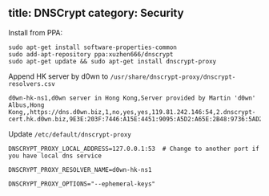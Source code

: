 title: DNSCrypt
category: Security
---

Install from PPA:

```
sudo apt-get install software-properties-common
sudo add-apt-repository ppa:xuzhen666/dnscrypt
sudo apt-get update && sudo apt-get install dnscrypt-proxy
```

Append HK server by d0wn to `/usr/share/dnscrypt-proxy/dnscrypt-resolvers.csv`

```
d0wn-hk-ns1,d0wn server in Hong Kong,Server provided by Martin 'd0wn' Albus,Hong Kong,,https://dns.d0wn.biz,1,no,yes,yes,119.81.242.146:54,2.dnscrypt-cert.hk.d0wn.biz,9E3E:203F:7446:A15E:4451:9095:A5D2:A65E:2B48:9736:5AD2:4760:6627:8F33:0327:5382,
```

Update `/etc/default/dnscrypt-proxy`

```
DNSCRYPT_PROXY_LOCAL_ADDRESS=127.0.0.1:53  # Change to another port if you have local dns service

DNSCRYPT_PROXY_RESOLVER_NAME=d0wn-hk-ns1

DNSCRYPT_PROXY_OPTIONS="--ephemeral-keys"
```


